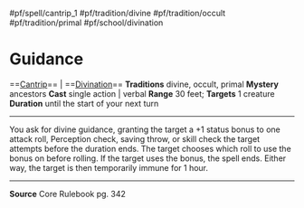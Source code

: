 #pf/spell/cantrip_1 #pf/tradition/divine #pf/tradition/occult #pf/tradition/primal #pf/school/divination 
# Guidance
==[Cantrip](../../../Traits/Cantrip.md)== | ==[Divination](../../../Traits/Divination.md)==
**Traditions** divine, occult, primal
**Mystery** ancestors
**Cast** single action | verbal
**Range** 30 feet; **Targets** 1 creature
**Duration** until the start of your next turn

---
You ask for divine guidance, granting the target a +1 status bonus to one attack roll, Perception check, saving throw, or skill check the target attempts before the duration ends. The target chooses which roll to use the bonus on before rolling. If the target uses the bonus, the spell ends. Either way, the target is then temporarily immune for 1 hour.

---
**Source** Core Rulebook pg. 342